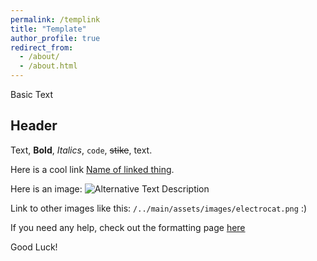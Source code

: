```yaml
---
permalink: /templink
title: "Template"
author_profile: true
redirect_from: 
  - /about/
  - /about.html
---
```


Basic Text

Header
------
Text, **Bold**, _Italics_, `code`, ~~stike~~, text.

Here is a cool link [Name of linked thing](https://www.youtube.com/watch?v=dQw4w9WgXcQ).

Here is an image: ![Alternative Text Description](https://myoctocat.com/assets/images/base-octocat.svg)

Link to other images like this: `/../main/assets/images/electrocat.png` :)

If you need any help, check out the formatting page [here](https://docs.github.com/en/get-started/writing-on-github/getting-started-with-writing-and-formatting-on-github/basic-writing-and-formatting-syntax)

Good Luck!
